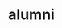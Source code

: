 ---
layout: people
title: alumni
people:
  - name: Jeya Anandakumar
    image: Jeya.jpg
    email: anandakumar.jeya@gmail.com
    body: Jeya Anandakumar was an undergraduate student at Portland State University in Portland, Oregon. Jeya and Kate began working together when Kate was a post-doc at OHSU, while Jeya was still in high school. Jeya majored in biology and minoring in chemistry with a focus on neuroscience. Her research interest include developmental neuroscience and neurogenetics. In her free time, she enjoys playing the flute and taking dance classes.
  - name: Theresa Cheng
    image: Theresa.png
    email: tcheng@uoregon.edu
    body: Dr. Theresa Cheng was a doctoral student in Developmental Psychology at the University of Oregon. She received her BA in Philosophy and BS in Biology at California State University, Los Angeles, and also holds an EdM in Mind, Brain, and Education from the Harvard Graduate School of Education. She is primarily interested in understanding how adolescence may be a sensitive period of enhanced plasticity for social learning. This question has led her to examine puberty, stress, and different types of peer interactions in relation to the developing brain. A former middle and high school teacher, she is interested in the implications of developmental science in clinical and educational contexts. Outside of the lab, she enjoys the gorgeous greenery of Oregon and dabbles in cooking, language learning, and modern dance.
  - name: Karlena Ochoa
    image: Karlena.png
    email: kochoa@uoregon.edu
    body: Dr. Karlena Ochoa was a doctoral student in the developmental psychology program at the University of Oregon. Her research interests broadly focus on children’s social-cognitive development during the preschool years. She is especially interested in children’s moral development. More recently she has examined prosocial behaviors in friendship groups during adolescence. Before coming to University of Oregon, Karlena finished her BA in 2014 and MA at California State University San Marcos. 
  - name: Akhila Nekkanti
    image: Akhila.png
    email: akhilan@uoregon.edu
    body: Dr. Akhila Nekkanti came to the Prevention Science doctoral program with a B.S. in Neuroscience and is currently studying under the mentorship of Dr. Elizabeth Skowron in the Family Biobehavioral Health Lab. Her doctoral research examined the impacts of early adversity on children’s executive functioning capacities and resting-state neural activity. Her long-term goal is to delineate the type and extent of environmental enrichment necessary for enhancing lasting change in self-regulatory capacity in children facing early caregiving adversity and trauma.
  - name: Clare McCann
    image: Clare.png
    email: cmccann2@uoregon.edu
    body: Clare graduated June of 2020 from the University of Oregon with honors in Psychology, minors in Special Education and Women's Gender & Sexuality Studies. She is now a graduate student in Jen Silvers' lab at UCLA.
  - name: Aisha Ghorashian
    image: Aisha.jpg
    email: aghorash@uoregon.edu
    body: Aisha was an undergraduate student studying Psychology and Political Science with a minor in Global Health. She is interested in public health, specifically in the context of child development, women's health, and public policy.
  - name: Stephanie Gonzalez Villanueva
    image: Stephanie.jpg
    email: sgonzal7@uoregon.edu
    body: Stephanie was an undergraduate research assistant in the lab. She is double majoring in Psychology and Spanish and double minoring in sustainable business and Latinx studies.
  - name: Elizabeth McNeilly
    image: Elizabeth.jpg
    email: emcneill@uoregon.edu
    body: Elizabeth McNeilly is a clinical psychology PhD candidate studying the intersection of adolescent development, digital mental health, and internalizing psychopathology. Under the supervision of Kate and Dr. Nick Allen, Elizabeth recently published a study that identified dynamic linguistic features of daily social communication (social media, text, email) that relate to depression symptoms and changes in mood in adolescent girls. An overarching aim of Elizabeth’s work is to understand how the social, cognitive, and affective processes undergoing immense development in the brain during adolescence interact with digital contexts to confer not only risk for internalizing psychopathology, but also an opportunity for targeted intervention and the improvement of adolescents’ well-being.
  - name: Madison Root
    image: Madison.jpg
    email: mroot@uoregon.edu
    body:  Madison is an undergraduate at the University of Oregon pursuing a B.S. in Human Physiology with a minor in chemistry with the goal of obtaining a career in medicine. Originally from am from West Linn, Oregon, Madison is a proud recipient of the Pathway Oregon grants and scholarships. Madison is working with Victoria on a pre-registered study investigating how social status relates to mentalizing and mental health in young women.
  - name: Kellie Gunther
    image: Kellie.jpg
    email: kgunthe2@uoregon.edu
    body:   Kellie is a fourth-year undergraduate student, who will graduate in spring of 2023 with a B.A. in Psychology and a minor in Spanish. She is very interested in the developing brain and how early life experiences impact this process. Additionally, she is interested in social and personality Psychology and the ways in which individuals interact with each other and form relationships. Kellie hopes to pursue further schooling after graduation. Currently, Kellie is working on a thesis with Kate for the Clark Honor’s College. In this project, we are exploring the relationship between perceived social support and anxiety symptoms for adolescents in the context of the COVID-19 pandemic.
---
